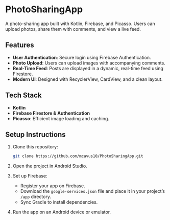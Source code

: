 # PhotoSharingApp

A photo-sharing app built with Kotlin, Firebase, and Picasso. Users can upload photos, share them with comments, and view a live feed.

## Features
- **User Authentication**: Secure login using Firebase Authentication.
- **Photo Upload**: Users can upload images with accompanying comments.
- **Real-Time Feed**: Posts are displayed in a dynamic, real-time feed using Firestore.
- **Modern UI**: Designed with RecyclerView, CardView, and a clean layout.

## Tech Stack
- **Kotlin**
- **Firebase Firestore & Authentication**
- **Picasso**: Efficient image loading and caching.

## Setup Instructions
1. Clone this repository:
   ```bash
   git clone https://github.com/mcavus10/PhotoSharingApp.git
2. Open the project in Android Studio.

3. Set up Firebase:
   - Register your app on Firebase.
   - Download the `google-services.json` file and place it in your project’s `/app` directory.
   - Sync Gradle to install dependencies.

4. Run the app on an Android device or emulator.
